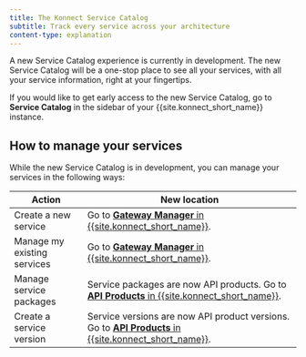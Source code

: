 ```yaml
---
title: The Konnect Service Catalog
subtitle: Track every service across your architecture
content-type: explanation
---
```


A new Service Catalog experience is currently in development. The new Service Catalog will be a one-stop place to see all your services, with all your service information, right at your fingertips. 

If you would like to get early access to the new Service Catalog, go to **Service Catalog** in the sidebar of your {{site.konnect_short_name}} instance.

## How to manage your services

While the new Service Catalog is in development, you can manage your services in the following ways:

| Action | New location |
| ------ | ------------ |
| Create a new service | Go to [**Gateway Manager** in {{site.konnect_short_name}}](https://cloud.konghq.com/us/gateway-manager/). |
| Manage my existing services | Go to [**Gateway Manager** in {{site.konnect_short_name}}](https://cloud.konghq.com/us/gateway-manager/). |
| Manage service packages | Service packages are now API products. Go to [**API Products** in {{site.konnect_short_name}}](https://cloud.konghq.com/us/api-products/). | 
| Create a service version | Service versions are now API product versions. Go to [**API Products** in {{site.konnect_short_name}}](https://cloud.konghq.com/us/api-products/). |
